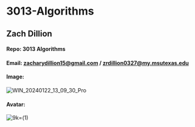 # 3013-Algorithms
## Zach Dillion
#### Repo: 3013 Algorithms
#### Email: zacharydillion15@gmail.com / zrdillion0327@my.msutexas.edu
#### Image:
![WIN_20240122_13_09_30_Pro](https://github.com/zrdillion/3013-Algorithms/assets/157413038/1ad72db5-a75f-47cd-8627-68c4e90a1ef9)

#### Avatar:
![9k=(1)](https://github.com/zrdillion/3013-Algorithms/assets/157413038/b4282738-3c72-4900-bd0a-600a68595619)
